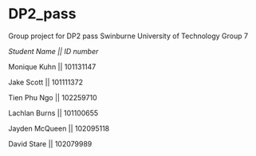 # DP2_pass
Group project for DP2 pass
Swinburne University of Technology
Group 7

*Student Name || ID number*

Monique Kuhn || 101131147

Jake Scott || 101111372

Tien Phu Ngo || 102259710

Lachlan Burns || 101100655

Jayden McQueen || 102095118

David Stare || 102079989

